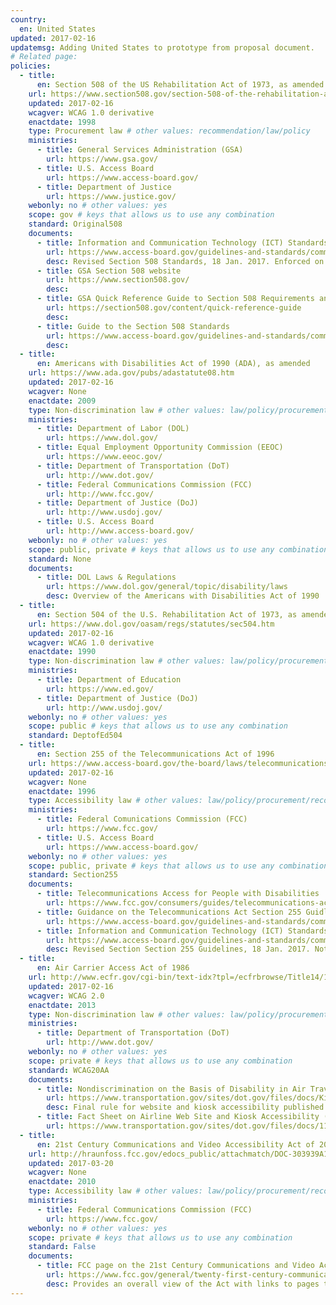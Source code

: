 ```yaml
---
country:
  en: United States
updated: 2017-02-16
updatemsg: Adding United States to prototype from proposal document.
# Related page:
policies:
  - title:
      en: Section 508 of the US Rehabilitation Act of 1973, as amended
    url: https://www.section508.gov/section-508-of-the-rehabilitation-act
    updated: 2017-02-16
    wcagver: WCAG 1.0 derivative
    enactdate: 1998
    type: Procurement law # other values: recommendation/law/policy
    ministries:
      - title: General Services Administration (GSA)
        url: https://www.gsa.gov/
      - title: U.S. Access Board
        url: https://www.access-board.gov/
      - title: Department of Justice
        url: https://www.justice.gov/
    webonly: no # other values: yes
    scope: gov # keys that allows us to use any combination
    standard: Original508
    documents:
      - title: Information and Communication Technology (ICT) Standards and Guidelines
        url: https://www.access-board.gov/guidelines-and-standards/communications-and-it/about-the-ict-refresh/final-rule
        desc: Revised Section 508 Standards, 18 Jan. 2017. Enforced on U.S. Agencies as of 18 Jan. 2018.
      - title: GSA Section 508 website
        url: https://www.section508.gov/
        desc:
      - title: GSA Quick Reference Guide to Section 508 Requirements and Standards
        url: https://section508.gov/content/quick-reference-guide
        desc:  
      - title: Guide to the Section 508 Standards
        url: https://www.access-board.gov/guidelines-and-standards/communications-and-it/about-the-section-508-standards/guide-to-the-section-508-standards
        desc:
  - title:
      en: Americans with Disabilities Act of 1990 (ADA), as amended
    url: https://www.ada.gov/pubs/adastatute08.htm
    updated: 2017-02-16
    wcagver: None
    enactdate: 2009
    type: Non-discrimination law # other values: law/policy/procurement/recommendation
    ministries:
      - title: Department of Labor (DOL)
        url: https://www.dol.gov/
      - title: Equal Employment Opportunity Commission (EEOC)
        url: https://www.eeoc.gov/
      - title: Department of Transportation (DoT)
        url: http://www.dot.gov/
      - title: Federal Communications Commission (FCC)
        url: http://www.fcc.gov/
      - title: Department of Justice (DoJ)
        url: http://www.usdoj.gov/
      - title: U.S. Access Board
        url: http://www.access-board.gov/
    webonly: no # other values: yes
    scope: public, private # keys that allows us to use any combination
    standard: None
    documents:
      - title: DOL Laws & Regulations
        url: https://www.dol.gov/general/topic/disability/laws
        desc: Overview of the Americans with Disabilities Act of 1990
  - title:
      en: Section 504 of the U.S. Rehabilitation Act of 1973, as amended
    url: https://www.dol.gov/oasam/regs/statutes/sec504.htm
    updated: 2017-02-16
    wcagver: WCAG 1.0 derivative
    enactdate: 1990
    type: Non-discrimination law # other values: law/policy/procurement/recommendation
    ministries:
      - title: Department of Education
        url: https://www.ed.gov/
      - title: Department of Justice (DoJ)
        url: http://www.usdoj.gov/
    webonly: no # other values: yes
    scope: public # keys that allows us to use any combination
    standard: DeptofEd504
  - title:
      en: Section 255 of the Telecommunications Act of 1996
    url: https://www.access-board.gov/the-board/laws/telecommunications-act
    updated: 2017-02-16
    wcagver: None
    enactdate: 1996
    type: Accessibility law # other values: law/policy/procurement/recommendation
    ministries:
      - title: Federal Comunications Commission (FCC)
        url: https://www.fcc.gov/
      - title: U.S. Access Board
        url: https://www.access-board.gov/
    webonly: no # other values: yes
    scope: public, private # keys that allows us to use any combination
    standard: Section255
    documents:
      - title: Telecommunications Access for People with Disabilities
        url: https://www.fcc.gov/consumers/guides/telecommunications-access-people-disabilities
      - title: Guidance on the Telecommunications Act Section 255 Guidlines
        url: https://www.access-board.gov/guidelines-and-standards/communications-and-it/about-the-telecommunications-act-guidelines/guidance-on-the-telecommunications-act-%C2%A7255-guidelines
      - title: Information and Communication Technology (ICT) Standards and Guidelines
        url: https://www.access-board.gov/guidelines-and-standards/communications-and-it/about-the-ict-refresh/final-rule
        desc: Revised Section Section 255 Guidelines, 18 Jan. 2017. Not yet enforced by an FCC rule.
  - title:
      en: Air Carrier Access Act of 1986
    url: http://www.ecfr.gov/cgi-bin/text-idx?tpl=/ecfrbrowse/Title14/14cfr382_main_02.tpl
    updated: 2017-02-16
    wcagver: WCAG 2.0
    enactdate: 2013
    type: Non-discrimination law # other values: law/policy/procurement/recommendation
    ministries:
      - title: Department of Transportation (DoT)
        url: http://www.dot.gov/
    webonly: no # other values: yes
    scope: private # keys that allows us to use any combination
    standard: WCAG20AA
    documents:
      - title: Nondiscrimination on the Basis of Disability in Air Travel - Accessibility of Web Sites and Automated Kiosks at U.S. Airports
        url: https://www.transportation.gov/sites/dot.gov/files/docs/Kiosk-website-FR-final%20rule.pdf
        desc: Final rule for website and kiosk accessibility published in the U.S. Federal Register on 12 Nov. 2013
      - title: Fact Sheet on Airline Web Site and Kiosk Accessibility (.pdf)
        url: https://www.transportation.gov/sites/dot.gov/files/docs/11-04-13%20Accessible%20Kiosks%20Fact%20Sheet_0_0.pdf
  - title:
      en: 21st Century Communications and Video Accessibility Act of 2010 (CVAA)
    url: http://hraunfoss.fcc.gov/edocs_public/attachmatch/DOC-303939A1.doc
    updated: 2017-03-20
    wcagver: None
    enactdate: 2010
    type: Accessibility law # other values: law/policy/procurement/recommendation
    ministries:
      - title: Federal Communications Commission (FCC)
        url: https://www.fcc.gov/
    webonly: no # other values: yes
    scope: private # keys that allows us to use any combination
    standard: False
    documents:
      - title: FCC page on the 21st Century Communications and Video Accesibility Act
        url: https://www.fcc.gov/general/twenty-first-century-communications-and-video-accessibility-act-0
        desc: Provides an overall view of the Act with links to pages that contain the technical requirements for the various technologies covered by the Act.
---
```

